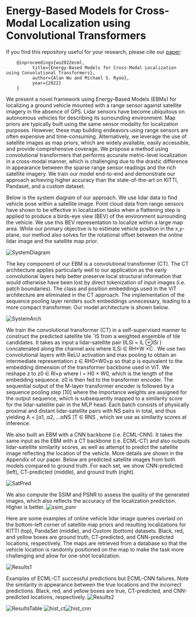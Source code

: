 # Energy-Based Models for Cross-Modal Localization using Convolutional Transformers

If you find this repository useful for your research, please cite our [paper](ECML_ICRA.pdf):

        @inproceedings{wu2022ecml,
              title={Energy-Based Models for Cross-Modal Localization using Convolutional Transformers},
              author={Alan Wu and Michael S. Ryoo},
              year={2022}
        }
        
We present a novel framework using Energy-Based Models (EBMs) for localizing a ground vehicle mounted with a range sensor against satellite imagery in the absence of GPS. Lidar sensors have become ubiquitous on autonomous vehicles for describing its surrounding environment. Map priors are typically built using the same sensor modality for localization purposes. However, these map building endeavors using range sensors are often expensive and time-consuming. Alternatively, we leverage the use of satellite images as map priors, which are widely available, easily accessible, and provide comprehensive coverage. We propose a method using convolutional transformers that performs accurate metric-level localization in a cross-modal manner, which is challenging due to the drastic difference in appearance between the sparse range sensor readings and the rich satellite imagery. We train our model end-to-end and demonstrate our approach achieving higher accuracy than the state-of-the-art on KITTI, Pandaset, and a custom dataset.

Below is the system diagram of our approach. We use lidar data to find vehicle pose within a satellite image. Point cloud data from range sensors have shown to be
effective in localization tasks when a flattening step is applied to produce a birds-eye view (BEV) of the environment surrounding the vehicle. We use this BEV representation to localize within a large map area. While our primary objective is to estimate vehicle position in the x,y-plane, our method also solves for the rotational offset between the online lidar image and the satellite map prior.

![SystemDiagram](/figures/SystemDiagram_smallest.png)

The key component of our EBM is a convolutional transformer (CT). The CT architecture applies particularly well to our application as the early convolutional
layers help better preserve local structural information that would otherwise have been lost by direct tokenization of input images (i.e. patch boundaries). The class and position embeddings used in the ViT architecture are eliminated in the CT approach. The implementation of the sequence pooling layer renders such embeddings unnecessary, leading to a more compact transformer. Our model architecture is shown below.

![SystemArch](/figures/CLECT.png)

We train the convolutional transformer (CT) in a self-supervised manner to construct the predicted satellite tile ˆIS from a weighted ensemble of tile candidates. It takes as input a lidar-satellite pair (ILSi = IL ⊕ISi ) concatenated along the channel axis where ILSi ∈ RH×W ×C . We use two convolutional layers with ReLU activation and max pooling to obtain an intermediate representation z ∈ RH0×W0×p so that p is equivalent to the embedding dimension of the transformer backbone used in
ViT. We reshape z to z0 ∈ Rl×p where l = H0 × W0, which is the length of the embedding sequence. z0 is then fed to the transformer encoder. The sequential output of
the M-layer transformer encoder is followed by a sequence pooling step [10] where the importance weights are assigned for the output sequence, which is subsequently mapped to a similarity score for the lidar-satellite pair in the MLP head. Each batch consists of physically proximal and distant lidar-satellite pairs with NS pairs in total, and thus yielding A = [α1, α2, ...αNS ]T ∈ RNS , which we use as similarity scores at inference.

We also built an EBM with a CNN backbone (i.e. ECML-CNN). It takes the same input as the EBM with a CT backbone (i.e. ECML-CT) and also outputs lidar-satellite similarity scores, as well as attempt to predict the satellite image reflecting the location of the vehicle. More details are shown in the Appendix of our paper. Below are predicted satellite images from both models compared to ground truth. For each set, we show CNN-predicted (left), CT-predicted (middle), and ground truth (right).

![SatPred](/figures/sat_pred.png)

We also compute the SSIM and PSNR to assess the quality of the generated images, which also reflects the accuracy of the localization prediction.  Higher is better.
![ssim_psnr](/figures/ssim_psnr.png)

Here are some examples of online vehicle lidar image queries overlaid on the bottom-left corner of satellite map priors and resulting localizations for KITTI (top), PandaSet (middle), and Custom (bottom) datasets. Black, red, and yellow boxes are ground truth, CT-predicted, and CNN-predicted locations, respectively. The maps are retrieved from a database so that the vehicle location is randomly positioned on the map to make the task more challenging and allow for one-shot localization.

![Results1](/figures/loc1.png)

Examples of ECML-CT successful predictions but ECML-CNN failures. Note the similarity in appearance between the true
locations and the incorrect predictions. Black, red, and yellow boxes are true, CT-predicted, and CNN-predicted locations, respectively.
![Results2](/figures/loc2.png)


![ResultsTable](/figures/results_table.png)
![hist_ct](/figures/histogram_ct.png)![hist_cnn](/figures/histogram_cnn.png)



